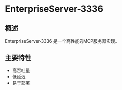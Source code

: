 # EnterpriseServer-3336

## 概述

EnterpriseServer-3336 是一个高性能的MCP服务器实现。

## 主要特性

- 高吞吐量
- 低延迟
- 易于部署
